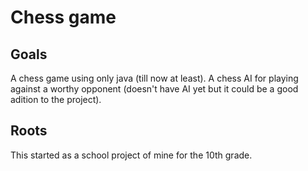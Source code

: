 # Chess game
## Goals
A chess game using only java (till now at least).
A chess AI for playing against a worthy opponent (doesn't have AI yet but it could be a good adition to the project).

## Roots
This started as a school project of mine for the 10th grade.

